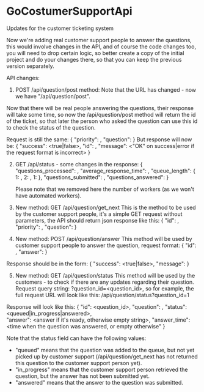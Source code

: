 # GoCostumerSupportApi

Updates for the customer ticketing system

Now we're adding real customer support people to answer the questions, this would involve changes in the API,
and of course the code changes too, you will need to drop certain logic, so better create a copy of the initial
project and do your changes there, so that you can keep the previous version separately.

API changes:

1. POST /api/question/post method:
Note that the URL has changed - now we have "/api/question/post".

Now that there will be real people answering the questions, their response will take some time,
so now the /api/question/post method will return the id of the ticket, so that later the person who asked
the question can use this id to check the status of the question.

Request is still the same:
    {
      "priority": <priority>,
      "question": <text of the question>
    }
    But response will now be:
    {
      "success": <true|false>,
      "id": <created ticket id or empty on error>,
      "message": <"OK" on success|error if the request format is incorrect>
    }

2. GET /api/status - some changes in the response:
    {
      "questions_processed": <total number of answered questions>,
      "average_response_time": <average time for a request to be answered>,
      "queue_length":
        {
          1: <length of first priority queue>,
          2: <length of second priority queue>,
          1: <length of third priority queue>
        },
      "questions_submitted": <total number of questions submitted>,
      "questions_answered": <total number of questions answered>
    }

    Please note that we removed here the number of workers (as we won't have automated workers).

3. New method: GET /api/question/get_next
This is the method to be used by the customer support people, it's a simple GET
request without parameters, the API should return json response like this:
  {
    "id": <question id>,
    "priority": <question priority>,
    "question": <text of the question>
  }

4. New method: POST /api/question/answer
This method will be used by customer support people to answer the question, request format:
 {
   "id": <question id that is being answered>,
   "answer": <text of the answer>
 }

 Response should be in the form:
 {
   "success": <true|false>,
   "message": <error if the request has wrong format or question id not found>
 }

5. New method: GET /api/question/status
This method will be used by the customers - to check if there are any updates
regarding their question.
Request query string: ?question_id=<question_id>, so for example, the full request
URL will look like this: /api/question/status?question_id=1

Response will look like this:
  {
    "id": <question_id>,
    "question": <text of the question>,
    "status": <queued|in_progress|answered>,  
    "answer": <answer if it's ready, otherwise empty string>,
    "answer_time": <time when the question was answered, or empty otherwise"
  }

Note that the status field can have the following values:
 - "queued" means that the question was added to the queue, but not yet picked up
by customer support (/api/question/get_next has not returned this question to
the customer support person yet).
 - "in_progress" means that the customer support person retrieved the question,
 but the answer has not been submitted yet.
 - "answered" means that the answer to the question was submitted.



